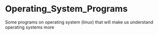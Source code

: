 # Operating_System_Programs
Some programs on operating system (linux) that will make us understand operating systems more
